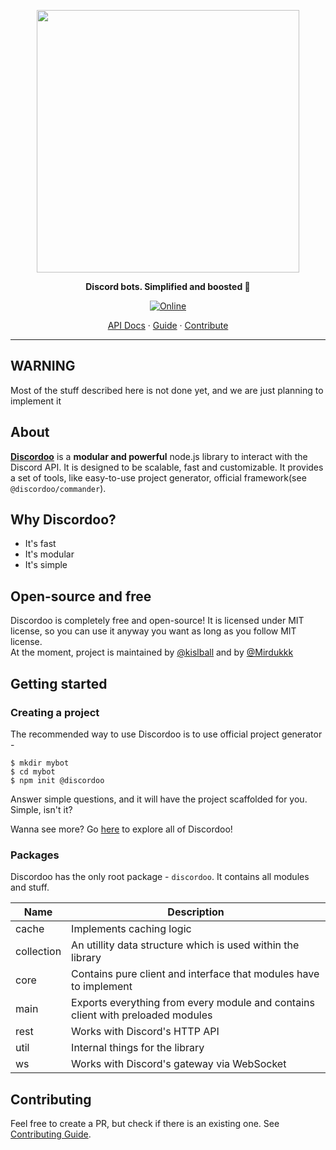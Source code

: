 <p align="center">
<img width="420" src="https://user-images.githubusercontent.com/44965055/113192570-98562000-9267-11eb-966f-ea562bbb1f85.png" alt="">
</p>
<p align="center">
<b>Discord bots. Simplified and boosted 🚀</b>
</p>

<p align="center">
  <a href="https://discord.gg/TFZtXeYVM5">
    <img 
      src="https://img.shields.io/discord/811663819721539674?color=purple&label=Discord&style=for-the-badge" 
      alt="Online"
    >
  </a>
</p> 

<p align="center">
<a href="https://discordoo.xyz/api">API Docs</a>
<span> · </span>
<a href="https://discordoo.xyz/guide">Guide</a>
<span> · </span>
<a href="https://github.com/Discordoo/discordoo/blob/master/CONTRIBUTING.md">Contribute</a>
</p> 


<hr>

## WARNING
Most of the stuff described here is not done yet, and we are just planning to implement it

## About
**[Discordoo](https://discordoo.xyz)** is a **modular and powerful** node.js library to interact with the Discord API.
It is designed to be scalable, fast and customizable.
It provides a set of tools, like easy-to-use project generator, official framework(see `@discordoo/commander`).

## Why Discordoo?
* It's fast
* It's modular
* It's simple

## Open-source and free
Discordoo is completely free and open-source! It is licensed under MIT license, so you can use it anyway you want as long
as you follow MIT license.  
At the moment, project is maintained by [@kislball](https://github.com/kislball) and by [@Mirdukkk](https://github.com/mirdukkk)

## Getting started

### Creating a project
The recommended way to use Discordoo is to use official project generator - 
```shell
$ mkdir mybot
$ cd mybot
$ npm init @discordoo 
```
Answer simple questions, and it will have the project scaffolded for you. Simple, isn't it?

Wanna see more? Go [here](https://discordoo.xyz/guide/getting-started) to explore all of Discordoo!

### Packages
Discordoo has the only root package - `discordoo`.
It contains all modules and stuff.

Name | Description
--- | ---
cache | Implements caching logic
collection | An utillity data structure which is used within the library
core | Contains pure client and interface that modules have to implement
main | Exports everything from every module and contains client with preloaded modules
rest | Works with Discord's HTTP API
util | Internal things for the library
ws | Works with Discord's gateway via WebSocket

## Contributing
Feel free to create a PR, but check if there is an existing one.
See [Contributing Guide](https://github.com/Discordoo/discordoo/blob/master/CONTRIBUTING.md).
